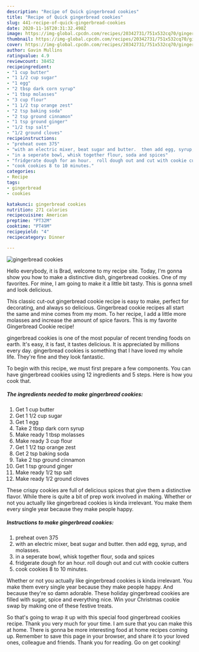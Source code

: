 ```yaml
---
description: "Recipe of Quick gingerbread cookies"
title: "Recipe of Quick gingerbread cookies"
slug: 441-recipe-of-quick-gingerbread-cookies
date: 2020-11-16T20:31:32.498Z
image: https://img-global.cpcdn.com/recipes/20342731/751x532cq70/gingerbread-cookies-recipe-main-photo.jpg
thumbnail: https://img-global.cpcdn.com/recipes/20342731/751x532cq70/gingerbread-cookies-recipe-main-photo.jpg
cover: https://img-global.cpcdn.com/recipes/20342731/751x532cq70/gingerbread-cookies-recipe-main-photo.jpg
author: Gavin Mullins
ratingvalue: 4.9
reviewcount: 38452
recipeingredient:
- "1 cup butter"
- "1 1/2 cup sugar"
- "1 egg"
- "2 tbsp dark corn syrup"
- "1 tbsp molasses"
- "3 cup flour"
- "1 1/2 tsp orange zest"
- "2 tsp baking soda"
- "2 tsp ground cinnamon"
- "1 tsp ground ginger"
- "1/2 tsp salt"
- "1/2 ground cloves"
recipeinstructions:
- "preheat oven 375"
- "with an electric mixer, beat sugar and butter.  then add egg, syrup, and molasses."
- "in a seperate bowl, whisk together flour, soda and spices"
- "fridgerate dough for an hour.  roll dough out and cut with cookie cutters"
- "cook cookies 8 to 10 minutes."
categories:
- Recipe
tags:
- gingerbread
- cookies

katakunci: gingerbread cookies 
nutrition: 271 calories
recipecuisine: American
preptime: "PT32M"
cooktime: "PT49M"
recipeyield: "4"
recipecategory: Dinner

---
```



![gingerbread cookies](https://img-global.cpcdn.com/recipes/20342731/751x532cq70/gingerbread-cookies-recipe-main-photo.jpg)

Hello everybody, it is Brad, welcome to my recipe site. Today, I'm gonna show you how to make a distinctive dish, gingerbread cookies. One of my favorites. For mine, I am going to make it a little bit tasty. This is gonna smell and look delicious.

This classic cut-out gingerbread cookie recipe is easy to make, perfect for decorating, and always so delicious. Gingerbread cookie recipes all start the same and mine comes from my mom. To her recipe, I add a little more molasses and increase the amount of spice favors. This is my favorite Gingerbread Cookie recipe!

gingerbread cookies is one of the most popular of recent trending foods on earth. It's easy, it is fast, it tastes delicious. It is appreciated by millions every day. gingerbread cookies is something that I have loved my whole life. They're fine and they look fantastic.


To begin with this recipe, we must first prepare a few components. You can have gingerbread cookies using 12 ingredients and 5 steps. Here is how you cook that.

<!--inarticleads1-->

##### The ingredients needed to make gingerbread cookies:

1. Get 1 cup butter
1. Get 1 1/2 cup sugar
1. Get 1 egg
1. Take 2 tbsp dark corn syrup
1. Make ready 1 tbsp molasses
1. Make ready 3 cup flour
1. Get 1 1/2 tsp orange zest
1. Get 2 tsp baking soda
1. Take 2 tsp ground cinnamon
1. Get 1 tsp ground ginger
1. Make ready 1/2 tsp salt
1. Make ready 1/2 ground cloves


These crispy cookies are full of delicious spices that give them a distinctive flavor. While there is quite a bit of prep work involved in making. Whether or not you actually like gingerbread cookies is kinda irrelevant. You make them every single year because they make people happy. 

<!--inarticleads2-->

##### Instructions to make gingerbread cookies:

1. preheat oven 375
1. with an electric mixer, beat sugar and butter.  then add egg, syrup, and molasses.
1. in a seperate bowl, whisk together flour, soda and spices
1. fridgerate dough for an hour.  roll dough out and cut with cookie cutters
1. cook cookies 8 to 10 minutes.


Whether or not you actually like gingerbread cookies is kinda irrelevant. You make them every single year because they make people happy. And because they&#39;re so damn adorable. These holiday gingerbread cookies are filled with sugar, spice and everything nice. Win your Christmas cookie swap by making one of these festive treats. 

So that's going to wrap it up with this special food gingerbread cookies recipe. Thank you very much for your time. I am sure that you can make this at home. There is gonna be more interesting food at home recipes coming up. Remember to save this page in your browser, and share it to your loved ones, colleague and friends. Thank you for reading. Go on get cooking!
